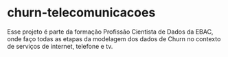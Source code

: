 # churn-telecomunicacoes
Esse projeto é parte da formação Profissão Cientista de Dados da EBAC, onde faço todas as etapas da modelagem dos dados de Churn no contexto de serviços de internet, telefone e tv.
